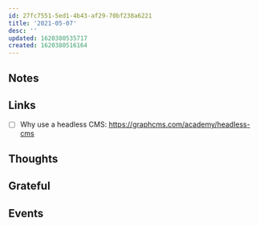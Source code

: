 ```yaml
---
id: 27fc7551-5ed1-4b43-af29-70bf238a6221
title: '2021-05-07'
desc: ''
updated: 1620380535717
created: 1620380516164
---
```


## Notes

## Links

- [ ] Why use a headless CMS:
      https://graphcms.com/academy/headless-cms

## Thoughts

## Grateful

## Events
